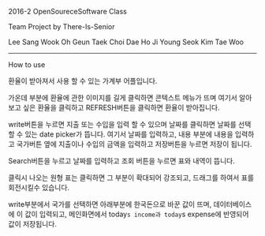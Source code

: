 2016-2 OpenSoureceSoftware Class

Team Project by There-Is-Senior

Lee Sang Wook
Oh Geun Taek
Choi Dae Ho
Ji Young Seok
Kim Tae Woo

--------------------------------

How to use

환율이 받아져서 사용 할 수 있는 가계부 어플입니다.

가온데 부분에 환율에 관한 이미지를 길게 클릭하면 콘텍스트 메뉴가 뜨며
여기서 알아보고 싶은 환율을 클릭하고 REFRESH버튼을 클릭하면 환율이 받아집니다.

write버튼을 누르면 지출 또는 수입을 입력 할 수 있으며 날짜를 클릭하면 날짜를 선택 할 수 있는 date picker가 뜹니다. 여기서 날짜를 입력하고, 내용 부분에 내용을 입력하고 국가버튼 옆에 지출이나 수입의 금액을 입력하고 저장버튼을 누르면 저장이 됩니다.

Search버튼을 누르고 날짜를 입력하고 조회 버튼을 누르면 표와 내역이 뜹니다.

클릭시 나오는 원형 표는 클릭하면 그 부분이 확대되어 강조되고, 드래그를 하여서 표를 회전시킬수 있습니다.

write부분에서 국가를 선택하면 아래부분에 한국돈으로 바꾼 값이 뜨며, 데이터베이스에 이 값이 입력되고, 메인화면에서 today`s income과 today`s expense에 반영되어 값이 저장됩니다.
